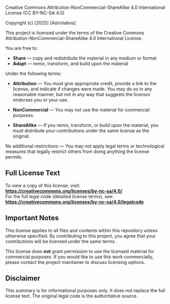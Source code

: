 Creative Commons Attribution-NonCommercial-ShareAlike 4.0 International License (CC BY-NC-SA 4.0)

Copyright (c) [2025] [Astrolabos]

This project is licensed under the terms of the Creative Commons Attribution-NonCommercial-ShareAlike 4.0 International License.

You are free to:

- **Share** — copy and redistribute the material in any medium or format
- **Adapt** — remix, transform, and build upon the material

Under the following terms:

- **Attribution** — You must give appropriate credit, provide a link to the license, and indicate if changes were made. You may do so in any reasonable manner, but not in any way that suggests the licensor endorses you or your use.

- **NonCommercial** — You may not use the material for commercial purposes.

- **ShareAlike** — If you remix, transform, or build upon the material, you must distribute your contributions under the same license as the original.

No additional restrictions — You may not apply legal terms or technological measures that legally restrict others from doing anything the license permits.

## Full License Text

To view a copy of this license, visit:  
**https://creativecommons.org/licenses/by-nc-sa/4.0/**  
For the full legal code (detailed license terms), see:  
**https://creativecommons.org/licenses/by-nc-sa/4.0/legalcode**

## Important Notes

This license applies to all files and contents within this repository unless otherwise specified. By contributing to this project, you agree that your contributions will be licensed under the same terms.

This license does **not** grant permission to use the licensed material for commercial purposes. If you would like to use this work commercially, please contact the project maintainer to discuss licensing options.

## Disclaimer

This summary is for informational purposes only. It does not replace the full license text. The original legal code is the authoritative source.

